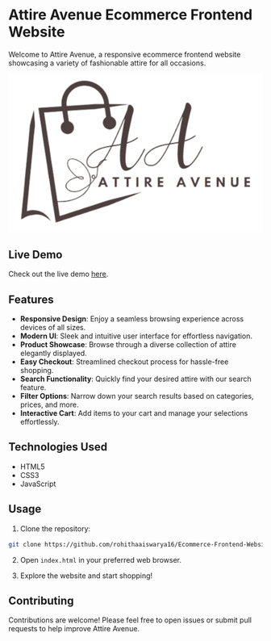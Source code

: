 # Attire Avenue Ecommerce Frontend Website

Welcome to Attire Avenue, a responsive ecommerce frontend website showcasing a variety of fashionable attire for all occasions.

![Attire Avenue Preview](./assets/images/img1.png)

## Live Demo

Check out the live demo [here](https://rohithaaiswarya16.github.io/Ecommerce-Frontend-Website/).

## Features

- **Responsive Design**: Enjoy a seamless browsing experience across devices of all sizes.
- **Modern UI**: Sleek and intuitive user interface for effortless navigation.
- **Product Showcase**: Browse through a diverse collection of attire elegantly displayed.
- **Easy Checkout**: Streamlined checkout process for hassle-free shopping.
- **Search Functionality**: Quickly find your desired attire with our search feature.
- **Filter Options**: Narrow down your search results based on categories, prices, and more.
- **Interactive Cart**: Add items to your cart and manage your selections effortlessly.

## Technologies Used

- HTML5
- CSS3
- JavaScript

## Usage

1. Clone the repository:

```bash
git clone https://github.com/rohithaaiswarya16/Ecommerce-Frontend-Website.git
```

2. Open `index.html` in your preferred web browser.

3. Explore the website and start shopping!

## Contributing

Contributions are welcome! Please feel free to open issues or submit pull requests to help improve Attire Avenue.
